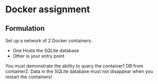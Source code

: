 # Docker assignment

## Formulation

Set up a network of 2 Docker containers:

- One Hosts the SQLite database
- Other is your entry point

You must demonstrate the ability to query the
container1 DB from container2. Data in the SQLite
database must not disappear when you restart the
containers!
